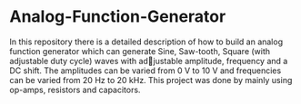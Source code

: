 # Analog-Function-Generator
In this repository there is a detailed description of how to build an analog function generator
which can generate Sine, Saw-tooth, Square (with adjustable duty cycle) waves with adjustable amplitude, frequency and a DC shift. The amplitudes can be varied from 0 V to 10 V and frequencies can be varied from 20 Hz to 20 kHz. This project was done by mainly
using op-amps, resistors and capacitors.

